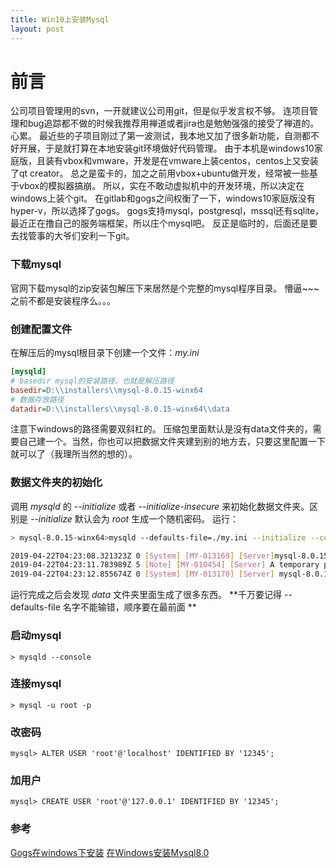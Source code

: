 ```yaml
---
title: Win10上安装Mysql
layout: post
---
```

# 前言
公司项目管理用的svn，一开就建议公司用git，但是似乎发言权不够。
连项目管理和bug追踪都不做的时候我推荐用禅道或者jira也是勉勉强强的接受了禅道的。
心累。
最近些的子项目刚过了第一波测试，我本地又加了很多新功能，自测都不好开展，于是就打算在本地安装git环境做好代码管理。
由于本机是windows10家庭版，且装有vbox和vmware，开发是在vmware上装centos，centos上又安装了qt creator。
总之是蛮卡的，加之之前用vbox+ubuntu做开发，经常被一些基于vbox的模拟器搞崩。
所以，实在不敢动虚拟机中的开发环境，所以决定在windows上装个git。
在gitlab和gogs之间权衡了一下，windows10家庭版没有hyper-v，所以选择了gogs。
gogs支持mysql，postgresql，mssql还有sqlite，最近正在撸自己的服务端框架，所以庄个mysql吧。
反正是临时的，后面还是要去找管事的大爷们安利一下git。

### 下载mysql
官网下载mysql的zip安装包解压下来居然是个完整的mysql程序目录。
懵逼~~~
之前不都是安装程序么。。。

### 创建配置文件

在解压后的mysql根目录下创建一个文件：*my.ini*
```ini
[mysqld]
# basedir mysql的安装路径，也就是解压路径
basedir=D:\\installers\\mysql-8.0.15-winx64
# 数据存放路径
datadir=D:\\installers\\mysql-8.0.15-winx64\\data
```
注意下windows的路径需要双斜杠的。
压缩包里面默认是没有data文件夹的，需要自己建一个。当然，你也可以把数据文件夹建到别的地方去，只要这里配置一下就可以了（我理所当然的想的）。

### 数据文件夹的初始化
调用 *mysqld* 的 *--initialize* 或者 *--initialize-insecure* 来初始化数据文件夹。区别是 *--initialize* 默认会为 *root* 生成一个随机密码。
运行：
```sh
> mysql-8.0.15-winx64>mysqld --defaults-file=./my.ini --initialize --console

2019-04-22T04:23:08.321323Z 0 [System] [MY-013169] [Server]mysql-8.0.15-winx64\bin\mysqld.exe (mysqld 8.0.15) initializing of server in progress as process 16292
2019-04-22T04:23:11.783989Z 5 [Note] [MY-010454] [Server] A temporary password is generated for root@localhost: sqaOhgP)e2y9
2019-04-22T04:23:12.855674Z 0 [System] [MY-013170] [Server] mysql-8.0.15-winx64\bin\mysqld.exe (mysqld 8.0.15) initializing of server has completed
```
运行完成之后会发现 *data* 文件夹里面生成了很多东西。
**千万要记得 --defaults-file 名字不能输错，顺序要在最前面 **

### 启动mysql
```
> mysqld --console
```

### 连接mysql
```
> mysql -u root -p
```

### 改密码
```
mysql> ALTER USER 'root'@'localhost' IDENTIFIED BY '12345';
```

### 加用户
```
mysql> CREATE USER 'root'@'127.0.0.1' IDENTIFIED BY '12345';
```

### 参考
[Gogs在windows下安装](
https://gogs.io/docs/installation)
[在Windows安装Mysql8.0](
https://dev.mysql.com/doc/refman/8.0/en/windows-install-archive.html)